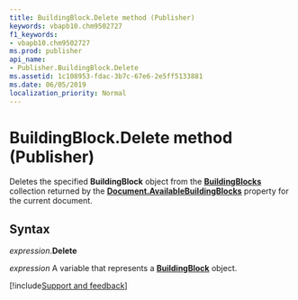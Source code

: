 ```yaml
---
title: BuildingBlock.Delete method (Publisher)
keywords: vbapb10.chm9502727
f1_keywords:
- vbapb10.chm9502727
ms.prod: publisher
api_name:
- Publisher.BuildingBlock.Delete
ms.assetid: 1c108953-fdac-3b7c-67e6-2e5ff5133881
ms.date: 06/05/2019
localization_priority: Normal
---
```



# BuildingBlock.Delete method (Publisher)

Deletes the specified **BuildingBlock** object from the **[BuildingBlocks](Publisher.BuildingBlocks.md)** collection returned by the **[Document.AvailableBuildingBlocks](Publisher.document.availablebuildingblocks.md)** property for the current document.


## Syntax

_expression_.**Delete**

_expression_ A variable that represents a **[BuildingBlock](Publisher.BuildingBlock.md)** object.


[!include[Support and feedback](~/includes/feedback-boilerplate.md)]
